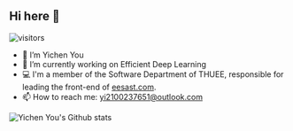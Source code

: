 ## Hi here 👋
![visitors](https://komarev.com/ghpvc/?username=youyc22)
- 🌱 I’m Yichen You
- 🔭 I’m currently working on Efficient Deep Learning
- 💻 I'm a member of the Software Department of THUEE, responsible for leading the front-end of [eesast.com](https://eesast.com/).
- 📫 How to reach me: yi2100237651@outlook.com
<!--### :bar_chart: Metrics!-->

![Yichen You's Github stats](https://github-readme-stats.vercel.app/api?username=youyc22&show_icons=true&count_private=true&theme=tokyonight&border_color=000000&title_color=0366D6&bg_color=45,0D1117,0D1117,7223DA)

<!--![Yichen You's Top Langs](https://github-readme-stats.vercel.app/api/top-langs/?username=youyc22&langs_count=10&layout=compact&count_private=true&theme=tokyonight&border_color=000000&title_color=0366D6&bg_color=45,0D1117,0D1117,7223DA)

-->

<!--
**youyc22/youyc22** is a ✨ _special_ ✨ repository because its `README.md` (this file) appears on your GitHub profile.

Here are some ideas to get you started:


-->
